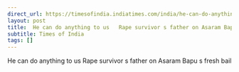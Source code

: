 ```yaml
---
direct_url: https://timesofindia.indiatimes.com/india/he-can-do-anything-to-us-rape-survivors-father-on-asaram-bapus-fresh-bail/articleshow/119742091.cms
layout: post
title:  He can do anything to us   Rape survivor s father on Asaram Bapu s fresh bail
subtitle: Times of India
tags: []
---
```


 He can do anything to us   Rape survivor s father on Asaram Bapu s fresh bail
